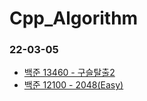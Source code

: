 # Cpp_Algorithm

### 22-03-05
* [백준 13460 - 구슬탈출2](https://www.acmicpc.net/problem/13460)
* [백준 12100 - 2048(Easy)](https://www.acmicpc.net/problem/12100)

